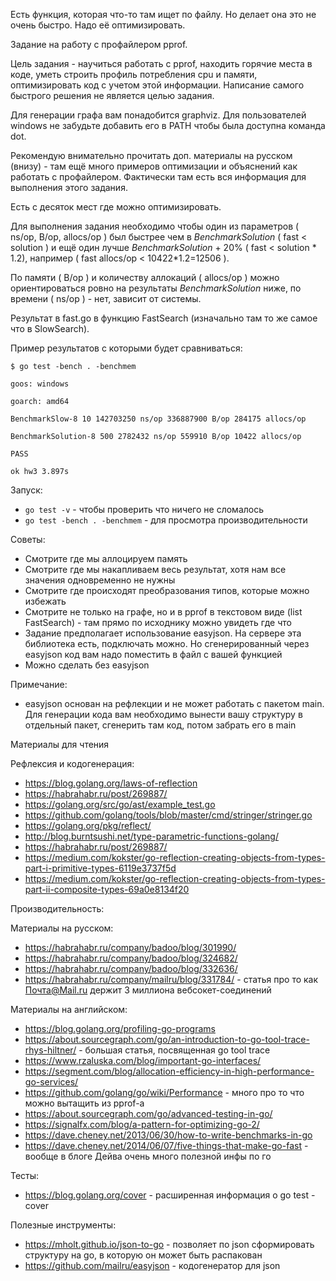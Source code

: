 Есть функция, которая что-то там ищет по файлу. Но делает она это не очень быстро. Надо её оптимизировать.

Задание на работу с профайлером pprof.

Цель задания - научиться работать с pprof, находить горячие места в коде, уметь строить профиль потребления cpu и памяти, оптимизировать код с учетом этой информации. Написание самого быстрого решения не является целью задания.

Для генерации графа вам понадобится graphviz. Для пользователей windows не забудьте добавить его в PATH чтобы была доступна команда dot.

Рекомендую внимательно прочитать доп. материалы на русском (внизу) - там ещё много примеров оптимизации и объяснений как работать с профайлером. Фактически там есть вся информация для выполнения этого задания.

Есть с десяток мест где можно оптимизировать.

Для выполнения задания необходимо чтобы один из параметров ( ns/op, B/op, allocs/op ) был быстрее чем в *BenchmarkSolution* ( fast < solution ) и ещё один лучше *BenchmarkSolution* + 20% ( fast < solution * 1.2), например ( fast allocs/op < 10422*1.2=12506 ).

По памяти ( B/op ) и количеству аллокаций ( allocs/op ) можно ориентироваться ровно на результаты *BenchmarkSolution* ниже, по времени ( ns/op ) - нет, зависит от системы.

Результат в fast.go в функцию FastSearch (изначально там то же самое что в SlowSearch).

Пример результатов с которыми будет сравниваться:
```
$ go test -bench . -benchmem

goos: windows

goarch: amd64

BenchmarkSlow-8 10 142703250 ns/op 336887900 B/op 284175 allocs/op

BenchmarkSolution-8 500 2782432 ns/op 559910 B/op 10422 allocs/op

PASS

ok hw3 3.897s
```

Запуск:
* `go test -v` - чтобы проверить что ничего не сломалось
* `go test -bench . -benchmem` - для просмотра производительности

Советы:
* Смотрите где мы аллоцируем память
* Смотрите где мы накапливаем весь результат, хотя нам все значения одновременно не нужны
* Смотрите где происходят преобразования типов, которые можно избежать
* Смотрите не только на графе, но и в pprof в текстовом виде (list FastSearch) - там прямо по исходнику можно увидеть где что
* Задание предполагает использование easyjson. На сервере эта библиотека есть, подключать можно. Но сгенерированный через easyjson код вам надо поместить в файл с вашей функцией
* Можно сделать без easyjson

Примечание:
* easyjson основан на рефлекции и не может работать с пакетом main. Для генерации кода вам необходимо вынести вашу структуру в отдельный пакет, сгенерить там код, потом забрать его в main


Материалы для чтения

Рефлексия и кодогенерация:
* https://blog.golang.org/laws-of-reflection
* https://habrahabr.ru/post/269887/
* https://golang.org/src/go/ast/example_test.go
* https://github.com/golang/tools/blob/master/cmd/stringer/stringer.go
* https://golang.org/pkg/reflect/
* http://blog.burntsushi.net/type-parametric-functions-golang/
* https://habrahabr.ru/post/269887/
* https://medium.com/kokster/go-reflection-creating-objects-from-types-part-i-primitive-types-6119e3737f5d
* https://medium.com/kokster/go-reflection-creating-objects-from-types-part-ii-composite-types-69a0e8134f20

Производительность:

Материалы на русском:
* https://habrahabr.ru/company/badoo/blog/301990/
* https://habrahabr.ru/company/badoo/blog/324682/
* https://habrahabr.ru/company/badoo/blog/332636/
* https://habrahabr.ru/company/mailru/blog/331784/ - статья про то как Почта@Mail.ru держит 3 миллиона вебсокет-соединений

Материалы на английском:
* https://blog.golang.org/profiling-go-programs
* https://about.sourcegraph.com/go/an-introduction-to-go-tool-trace-rhys-hiltner/ - большая статья, посвященная go tool trace
* https://www.rzaluska.com/blog/important-go-interfaces/
* https://segment.com/blog/allocation-efficiency-in-high-performance-go-services/
* https://github.com/golang/go/wiki/Performance - много про то что можно вытащить из pprof-а
* https://about.sourcegraph.com/go/advanced-testing-in-go/
* https://signalfx.com/blog/a-pattern-for-optimizing-go-2/
* https://dave.cheney.net/2013/06/30/how-to-write-benchmarks-in-go
* https://dave.cheney.net/2014/06/07/five-things-that-make-go-fast - вообще в блоге Дейва очень много полезной инфы по го

Тесты:
* https://blog.golang.org/cover - расширенная информация о go test -cover

Полезные инструменты:
* https://mholt.github.io/json-to-go - позволяет по json сформировать структуру на go, в которую он может быть распакован
* https://github.com/mailru/easyjson - кодогенератор для json
